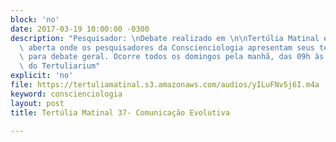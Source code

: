```yaml
---
block: 'no'
date: 2017-03-19 10:00:00 -0300
description: "Pesquisador: \nDebate realizado em \n\nTertúlia Matinal é a reunião\
  \ aberta onde os pesquisadores da Conscienciologia apresentam seus temas de estudo\
  \ para debate geral. Ocorre todos os domingos pela manhã, das 09h às 10h45, no auditório\
  \ do Tertuliarium"
explicit: 'no'
file: https://tertuliamatinal.s3.amazonaws.com/audios/yILuFNv5j6I.m4a
keyword: conscienciologia
layout: post
title: Tertúlia Matinal 37- Comunicação Evolutiva

---
```

